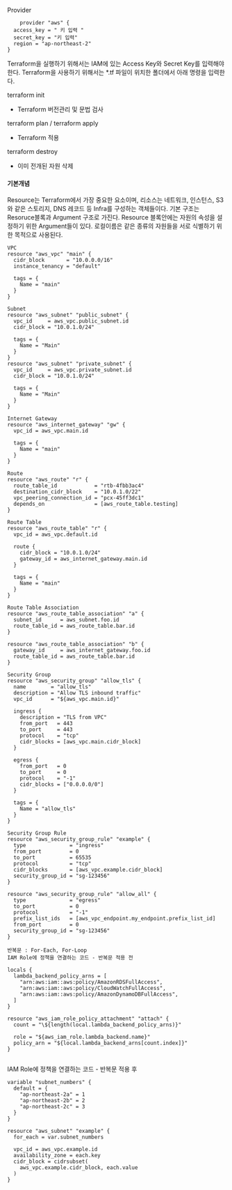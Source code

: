 Provider
```
    provider "aws" {
  access_key = " 키 입력 "
  secret_key = "키 입력"
  region = "ap-northeast-2"
}
```
Terraform을 실행하기 위해서는 IAM에 있는 Access Key와 Secret Key를 입력해야 한다.
Terraform을 사용하기 위해서는 *.tf 파일이 위치한 폴더에서 아래 명령을 입력한다.

terraform init
 - Terraform 버전관리 및 문법 검사

terraform plan / terraform apply
 - Terraform 적용

terraform destroy
 - 이미 전개된 자원 삭제


#### 기본개념
Resource는 Terraform에서 가장 중요한 요소이며, 리소스는 네트워크, 인스턴스, S3와 같은 스토리지, DNS 레코드 등 Infra를 구성하는 객체들이다.
기본 구조는 Resoruce블록과 Argument 구조로 가진다. Resource 블록안에는 자원의 속성을 설정하기 위한 Argument들이 있다.
로컬이름은 같은 종류의 자원들을 서로 식별하기 위한 목적으로 사용된다.
 

```
VPC
resource "aws_vpc" "main" {
  cidr_block       = "10.0.0.0/16"
  instance_tenancy = "default"

  tags = {
    Name = "main"
  }
}
```
```
Subnet
resource "aws_subnet" "public_subnet" {
  vpc_id     = aws_vpc.public_subnet.id
  cidr_block = "10.0.1.0/24"

  tags = {
    Name = "Main"
  }
}
resource "aws_subnet" "private_subnet" {
  vpc_id     = aws_vpc.private_subnet.id
  cidr_block = "10.0.1.0/24"

  tags = {
    Name = "Main"
  }
}
``` 

```
Internet Gateway
resource "aws_internet_gateway" "gw" {
  vpc_id = aws_vpc.main.id

  tags = {
    Name = "main"
  }
}
``` 
```
Route
resource "aws_route" "r" {
  route_table_id            = "rtb-4fbb3ac4"
  destination_cidr_block    = "10.0.1.0/22"
  vpc_peering_connection_id = "pcx-45ff3dc1"
  depends_on                = [aws_route_table.testing]
}
 ```
```
Route Table
resource "aws_route_table" "r" {
  vpc_id = aws_vpc.default.id

  route {
    cidr_block = "10.0.1.0/24"
    gateway_id = aws_internet_gateway.main.id
  }

  tags = {
    Name = "main"
  }
}
 ```
```
Route Table Association
resource "aws_route_table_association" "a" {
  subnet_id      = aws_subnet.foo.id
  route_table_id = aws_route_table.bar.id
}

resource "aws_route_table_association" "b" {
  gateway_id     = aws_internet_gateway.foo.id
  route_table_id = aws_route_table.bar.id
}
 ```
```
Security Group
resource "aws_security_group" "allow_tls" {
  name        = "allow_tls"
  description = "Allow TLS inbound traffic"
  vpc_id      = "${aws_vpc.main.id}"

  ingress {
    description = "TLS from VPC"
    from_port   = 443
    to_port     = 443
    protocol    = "tcp"
    cidr_blocks = [aws_vpc.main.cidr_block]
  }

  egress {
    from_port   = 0
    to_port     = 0
    protocol    = "-1"
    cidr_blocks = ["0.0.0.0/0"]
  }

  tags = {
    Name = "allow_tls"
  }
}
 ```
```
Security Group Rule
resource "aws_security_group_rule" "example" {
  type              = "ingress"
  from_port         = 0
  to_port           = 65535
  protocol          = "tcp"
  cidr_blocks       = [aws_vpc.example.cidr_block]
  security_group_id = "sg-123456"
}

resource "aws_security_group_rule" "allow_all" {
  type              = "egress"
  to_port           = 0
  protocol          = "-1"
  prefix_list_ids   = [aws_vpc_endpoint.my_endpoint.prefix_list_id]
  from_port         = 0
  security_group_id = "sg-123456"
}
 ```
```
반복문 : For-Each, For-Loop
IAM Role에 정책을 연결하는 코드 - 반복문 적용 전

locals {
  lambda_backend_policy_arns = [
    "arn:aws:iam::aws:policy/AmazonRDSFullAccess",
    "arn:aws:iam::aws:policy/CloudWatchFullAccess",
    "arn:aws:iam::aws:policy/AmazonDynamoDBFullAccess",
  ]
}
```
```
resource "aws_iam_role_policy_attachment" "attach" {
  count = "\${length(local.lambda_backend_policy_arns)}"

  role = "${aws_iam_role.lambda_backend.name}"
  policy_arn = "${local.lambda_backend_arns[count.index]}"
}
 
```
IAM Role에 정책을 연결하는 코드 - 반복문 적용 후
```
variable "subnet_numbers" {
  default = {
    "ap-northeast-2a" = 1
    "ap-northeast-2b" = 2
    "ap-northeast-2c" = 3
  }
}

resource "aws_subnet" "example" {
  for_each = var.subnet_numbers

  vpc_id = aws_vpc.example.id
  availability_zone = each.key
  cidr_block = cidrsubset(
    aws_vpc.example.cidr_block, each.value
  )
}
```